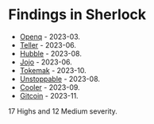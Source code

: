# Findings in Sherlock 

- [Openq](2023-02-openq-judging/README.md) - 2023-03.
- [Teller](2023-03-teller-judging/README.md) - 2023-06.
- [Hubble](2023-04-hubble-exchange-judging/README.md) - 2023-08.
- [Jojo](2023-04-jojo-judging/README.md) - 2023-06.
- [Tokemak](2023-06-tokemak-judging/README.md) - 2023-10.
- [Unstoppable](2023-06-unstoppable-judging/README.md) - 2023-08.
- [Cooler](2023-08-cooler-judging/README.md) - 2023-09.
- [Gitcoin](2023-09-Gitcoin-judging/README.md) - 2023-11.

17 Highs and 12 Medium severity.